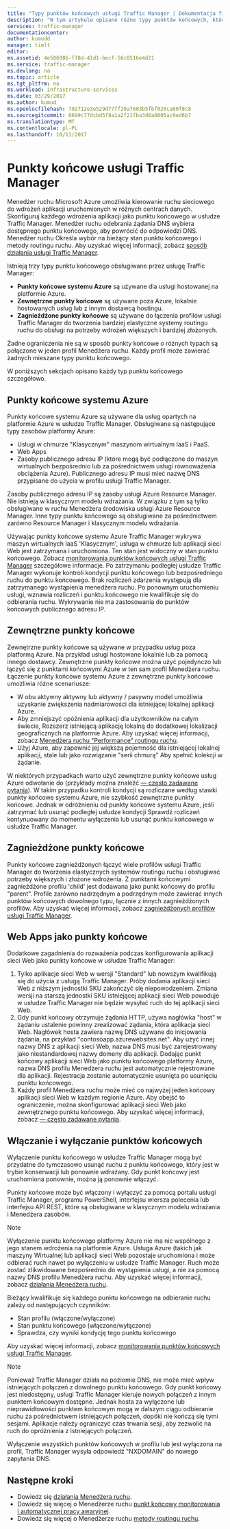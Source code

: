 ```yaml
---
title: "Typy punktów końcowych usługi Traffic Manager | Dokumentacja firmy Microsoft"
description: "W tym artykule opisano różne typy punktów końcowych, które mogą być używane z usługą Azure Traffic Manager"
services: traffic-manager
documentationcenter: 
author: kumudd
manager: timlt
editor: 
ms.assetid: 4e506986-f78d-41d1-becf-56c8516e4d21
ms.service: traffic-manager
ms.devlang: na
ms.topic: article
ms.tgt_pltfrm: na
ms.workload: infrastructure-services
ms.date: 03/29/2017
ms.author: kumud
ms.openlocfilehash: 792712e3e529d77ff20a7603b5fbf028ca60f8c8
ms.sourcegitcommit: 6699c77dcbd5f8a1a2f21fba3d0a0005ac9ed6b7
ms.translationtype: MT
ms.contentlocale: pl-PL
ms.lasthandoff: 10/11/2017
---
```

# <a name="traffic-manager-endpoints"></a>Punkty końcowe usługi Traffic Manager
Menedżer ruchu Microsoft Azure umożliwia kierowanie ruchu sieciowego do wdrożeń aplikacji uruchomionych w różnych centrach danych. Skonfiguruj każdego wdrożenia aplikacji jako punktu końcowego w usłudze Traffic Manager. Menedżer ruchu odebrania żądania DNS wybiera dostępnego punktu końcowego, aby powrócić do odpowiedzi DNS. Menedżer ruchu Określa wybór na bieżący stan punktu końcowego i metody routingu ruchu. Aby uzyskać więcej informacji, zobacz [sposób działania usługi Traffic Manager](traffic-manager-how-traffic-manager-works.md).

Istnieją trzy typy punktu końcowego obsługiwane przez usługę Traffic Manager:
* **Punkty końcowe systemu Azure** są używane dla usługi hostowanej na platformie Azure.
* **Zewnętrzne punkty końcowe** są używane poza Azure, lokalnie hostowanych usług lub z innym dostawcą hostingu.
* **Zagnieżdżone punkty końcowe** są używane do łączenia profilów usługi Traffic Manager do tworzenia bardziej elastyczne systemy routingu ruchu do obsługi na potrzeby wdrożeń większych i bardziej złożonych.

Żadne ograniczenia nie są w sposób punkty końcowe o różnych typach są połączone w jeden profil Menedżera ruchu. Każdy profil może zawierać żadnych mieszane typy punktu końcowego.

W poniższych sekcjach opisano każdy typ punktu końcowego szczegółowo.

## <a name="azure-endpoints"></a>Punkty końcowe systemu Azure

Punkty końcowe systemu Azure są używane dla usług opartych na platformie Azure w usłudze Traffic Manager. Obsługiwane są następujące typy zasobów platformy Azure:

* Usługi w chmurze "Klasycznym" maszynom wirtualnym IaaS i PaaS.
* Web Apps
* Zasoby publicznego adresu IP (które mogą być podłączone do maszyn wirtualnych bezpośrednio lub za pośrednictwem usługi równoważenia obciążenia Azure). Publicznego adresu IP musi mieć nazwę DNS przypisane do użycia w profilu usługi Traffic Manager.

Zasoby publicznego adresu IP są zasoby usługi Azure Resource Manager. Nie istnieją w klasycznym modelu wdrażania. W związku z tym są tylko obsługiwane w ruchu Menedżera środowiska usługi Azure Resource Manager. Inne typy punktu końcowego są obsługiwane za pośrednictwem zarówno Resource Manager i klasycznym modelu wdrażania.

Używając punkty końcowe systemu Azure Traffic Manager wykrywa maszyn wirtualnych IaaS 'Klasycznym', usługa w chmurze lub aplikacji sieci Web jest zatrzymana i uruchomiona. Ten stan jest widoczny w stan punktu końcowego. Zobacz [monitorowania punktów końcowych usługi Traffic Manager](traffic-manager-monitoring.md#endpoint-and-profile-status) szczegółowe informacje. Po zatrzymaniu podległej usłudze Traffic Manager wykonuje kontroli kondycji punktu końcowego lub bezpośredniego ruchu do punktu końcowego. Brak rozliczeń zdarzenia występują dla zatrzymanego wystąpienia menedżera ruchu. Po ponownym uruchomieniu usługi, wznawia rozliczeń i punktu końcowego nie kwalifikuje się do odbierania ruchu. Wykrywanie nie ma zastosowania do punktów końcowych publicznego adresu IP.

## <a name="external-endpoints"></a>Zewnętrzne punkty końcowe

Zewnętrzne punkty końcowe są używane w przypadku usług poza platformą Azure. Na przykład usługi hostowane lokalnie lub za pomocą innego dostawcy. Zewnętrzne punkty końcowe można użyć pojedynczo lub łączyć się z punktami końcowymi Azure w ten sam profil Menedżera ruchu. Łączenie punkty końcowe systemu Azure z zewnętrzne punkty końcowe umożliwia różne scenariusze:

* W obu aktywny aktywny lub aktywny / pasywny model umożliwia uzyskanie zwiększenia nadmiarowości dla istniejącej lokalnej aplikacji Azure.
* Aby zmniejszyć opóźnienia aplikacji dla użytkowników na całym świecie, Rozszerz istniejącą aplikację lokalną do dodatkowej lokalizacji geograficznych na platformie Azure. Aby uzyskać więcej informacji, zobacz [Menedżera ruchu "Performance" routingu ruchu](traffic-manager-routing-methods.md#performance).
* Użyj Azure, aby zapewnić jej większą pojemność dla istniejącej lokalnej aplikacji, stale lub jako rozwiązanie "serii chmurą" Aby spełnić kolekcji w żądanie.

W niektórych przypadkach warto użyć zewnętrzne punkty końcowe usług Azure odwołanie do (przykłady można znaleźć [— często zadawane pytania](traffic-manager-faqs.md#traffic-manager-endpoints)). W takim przypadku kontroli kondycji są rozliczane według stawki punkty końcowe systemu Azure, nie szybkość zewnętrzne punkty końcowe. Jednak w odróżnieniu od punkty końcowe systemu Azure, jeśli zatrzymać lub usunąć podległej usłudze kondycji Sprawdź rozliczeń kontynuowany do momentu wyłączenia lub usunąć punktu końcowego w usłudze Traffic Manager.

## <a name="nested-endpoints"></a>Zagnieżdżone punkty końcowe

Punkty końcowe zagnieżdżonych łączyć wiele profilów usługi Traffic Manager do tworzenia elastycznych systemów routingu ruchu i obsługiwać potrzeby większych i złożone wdrożenia. Z punktami końcowymi zagnieżdżone profilu 'child' jest dodawana jako punkt końcowy do profilu "parent". Profile zarówno nadrzędnym a podrzędnym może zawierać innych punktów końcowych dowolnego typu, łącznie z innych zagnieżdżonych profilów. Aby uzyskać więcej informacji, zobacz [zagnieżdżonych profilów usługi Traffic Manager](traffic-manager-nested-profiles.md).

## <a name="web-apps-as-endpoints"></a>Web Apps jako punkty końcowe

Dodatkowe zagadnienia do rozważenia podczas konfigurowania aplikacji sieci Web jako punkty końcowe w usłudze Traffic Manager:

1. Tylko aplikacje sieci Web w wersji "Standard" lub nowszym kwalifikują się do użycia z usługą Traffic Manager. Próby dodania aplikacji sieci Web z niższym jednostki SKU zakończyć się niepowodzeniem. Zmiana wersji na starszą jednostki SKU istniejącej aplikacji sieci Web powoduje w usłudze Traffic Manager nie będzie wysyłać ruch do tej aplikacji sieci Web.
2. Gdy punkt końcowy otrzymuje żądania HTTP, używa nagłówka "host" w żądaniu ustalenie powinny zrealizować żądania, która aplikacja sieci Web. Nagłówek hosta zawiera nazwę DNS używane do inicjowania żądania, na przykład "contosoapp.azurewebsites.net". Aby użyć innej nazwy DNS z aplikacji sieci Web, nazwa DNS musi być zarejestrowany jako niestandardowej nazwy domeny dla aplikacji. Dodając punkt końcowy aplikacji sieci Web jako punktu końcowego platformy Azure, nazwa DNS profilu Menedżera ruchu jest automatycznie rejestrowane dla aplikacji. Rejestracja zostanie automatycznie usunięta po usunięciu punktu końcowego.
3. Każdy profil Menedżera ruchu może mieć co najwyżej jeden końcowy aplikacji sieci Web w każdym regionie Azure. Aby obejść to ograniczenie, można skonfigurować aplikacji sieci Web jako zewnętrznego punktu końcowego. Aby uzyskać więcej informacji, zobacz [— często zadawane pytania](traffic-manager-faqs.md#traffic-manager-endpoints).

## <a name="enabling-and-disabling-endpoints"></a>Włączanie i wyłączanie punktów końcowych

Wyłączenie punktu końcowego w usłudze Traffic Manager mogą być przydatne do tymczasowo usunąć ruchu z punktu końcowego, który jest w trybie konserwacji lub ponownie wdrażany. Gdy punkt końcowy jest uruchomiona ponownie, można ją ponownie włączyć.

Punkty końcowe może być włączony i wyłączyć za pomocą portalu usługi Traffic Manager, programu PowerShell, interfejsu wiersza polecenia lub interfejsu API REST, które są obsługiwane w klasycznym modelu wdrażania i Menedżera zasobów.

> [!NOTE]
> Wyłączenie punktu końcowego platformy Azure nie ma nic wspólnego z jego stanem wdrożenia na platformie Azure. Usługa Azure (takich jak maszyny Wirtualnej lub aplikacji sieci Web pozostaje uruchomiona i może odbierać ruch nawet po wyłączeniu w usłudze Traffic Manager. Ruch może zostać zlikwidowane bezpośrednio do wystąpienia usługi, a nie za pomocą nazwy DNS profilu Menedżera ruchu. Aby uzyskać więcej informacji, zobacz [działania Menedżera ruchu](traffic-manager-how-traffic-manager-works.md).

Bieżący kwalifikuje się każdego punktu końcowego na odbieranie ruchu zależy od następujących czynników:

* Stan profilu (włączone/wyłączone)
* Stan punktu końcowego (włączone/wyłączone)
* Sprawdza, czy wyniki kondycję tego punktu końcowego

Aby uzyskać więcej informacji, zobacz [monitorowania punktów końcowych usługi Traffic Manager](traffic-manager-monitoring.md#endpoint-and-profile-status).

> [!NOTE]
> Ponieważ Traffic Manager działa na poziomie DNS, nie może mieć wpływ istniejących połączeń z dowolnego punktu końcowego. Gdy punkt końcowy jest niedostępny, usługi Traffic Manager kieruje nowych połączeń z innym punktem końcowym dostępne. Jednak hosta za wyłączone lub nieprawidłowości punktem końcowym mogą w dalszym ciągu odbieranie ruchu za pośrednictwem istniejących połączeń, dopóki nie kończą się tymi sesjami. Aplikacje należy ograniczyć czas trwania sesji, aby zezwolić na ruch do opróżnienia z istniejących połączeń.

Wyłączenie wszystkich punktów końcowych w profilu lub jest wyłączona na profil, Traffic Manager wysyła odpowiedź "NXDOMAIN" do nowego zapytania DNS.


## <a name="next-steps"></a>Następne kroki

* Dowiedz się [działania Menedżera ruchu](traffic-manager-how-traffic-manager-works.md).
* Dowiedz się więcej o Menedżerze ruchu [punkt końcowy monitorowania i automatycznej pracy awaryjnej](traffic-manager-monitoring.md).
* Dowiedz się więcej o Menedżerze ruchu [metody routingu ruchu](traffic-manager-routing-methods.md).

